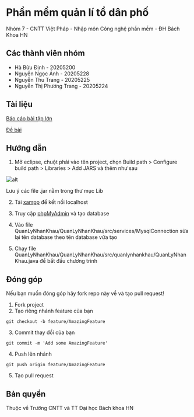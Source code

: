 # Phần mềm quản lí tổ dân phố

Nhóm 7 - CNTT Việt Pháp - Nhập môn Công nghệ phần mềm - ĐH Bách Khoa HN

## Các thành viên nhóm
- Hà Bửu Định - 20205200
- Nguyễn Ngọc Ánh - 20205228
- Nguyễn Thu Trang - 20205225
- Nguyễn Thị Phương Trang - 20205224

## Tài liệu
[Báo cáo bài tập lớn](https://docs.google.com/document/d/1lQqDunF3r34h2XQ7es89hZckUDqJg4qh/edit?usp=sharing&ouid=101504247586625634916&rtpof=true&sd=true)

[Đề bài](https://docs.google.com/document/d/1l4P31ZByuccmjFdiW1dLIc14_SrPfdaS1rZnk8fUxiE/edit?usp=sharing)

## Hướng dẫn
1. Mở eclipse, chuột phải vào tên project, chọn Build path > Configure build path > Libraries > Add JARS và thêm như sau

![alt](https://i.ibb.co/Chhpqg4/Screen-Shot-2023-01-25-at-21-22-03.png)

Lưu ý các file .jar nằm trong thư mục Lib

2. Tải [xampp](https://www.apachefriends.org/download.html) để kết nối localhost

3. Truy cập [phpMyAdmin](http://localhost/phpmyadmin/) và tạo database

4. Vào file QuanLyNhanKhau/QuanLyNhanKhau/src/services/MysqlConnection sửa lại tên database theo tên database vừa tạo 

5. Chạy file QuanLyNhanKhau/QuanLyNhanKhau/src/quanlynhankhau/QuanLyNhanKhau.java để bắt đầu chương trình

## Đóng góp

Nếu bạn muốn đóng góp hãy fork repo này về và tạo pull request!

1. Fork project
2. Tạo riêng nhánh feature của bạn
``` 
git checkout -b feature/AmazingFeature
```
3. Commit thay đổi của bạn
```
git commit -m 'Add some AmazingFeature'
```
4. Push lên nhánh 
```
git push origin feature/AmazingFeature
```
5. Tạo pull request

## Bản quyền
Thuộc về Trường CNTT và TT Đại học Bách khoa HN
